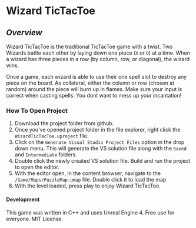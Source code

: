 # Wizard TicTacToe

## _Overview_

Wizard TicTacToe is the traditional TicTacToe game with a twist. Two Wizards battle each other by laying down one piece (`X` or `O`) at a time. When a wizard has three pieces in a row (by column, row, or diagonal), the wizard wins.

Once a game, each wizard is able to use their one spell slot to destroy any piece on the board. As collateral, either the column or row (chosen at random) around the piece will burn up in flames. Make sure your input is correct when casting spells. You dont want to mess up your incantation!

### How To Open Project
1. Download the project folder from github.
2. Once you've opened project folder in the file explorer, right click the `WizardTicTacToe.uproject` file.
3. Click on the `Generate Visual Studio Project Files` option in the drop down menu. This will generate the VS solution file along with the `Saved` and `Intermediate` folders.
4. Double click the newly created VS solution file. Build and run the project to open the editor.
5. With the editor open, in the content browser, navigate to the `/Game/Maps/PuzzleMap.umap` file. Double click it to load the map
6. With the level loaded, press play to enjoy Wizard TicTacToe.

#### Development

This game was written in C++ and uses Unreal Engine 4. Free use for everyone. MIT License.
